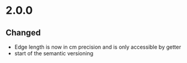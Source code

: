# 2.0.0

## Changed
- Edge length is now in cm precision and is only accessible by getter
- start of the semantic versioning
